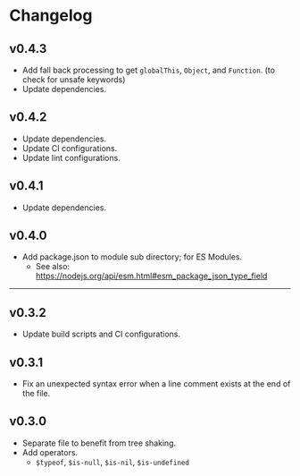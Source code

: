 # Changelog


## v0.4.3

* Add fall back processing to get `globalThis`, `Object`, and `Function`. (to check for unsafe keywords)
* Update dependencies.


## v0.4.2

* Update dependencies.
* Update CI configurations.
* Update lint configurations.


## v0.4.1

* Update dependencies.


## v0.4.0

* Add package.json to module sub directory; for ES Modules.
    * See also: https://nodejs.org/api/esm.html#esm_package_json_type_field


---


## v0.3.2

* Update build scripts and CI configurations.


## v0.3.1

* Fix an unexpected syntax error when a line comment exists at the end of the file.


## v0.3.0

* Separate file to benefit from tree shaking.
* Add operators.
    * `$typeof`, `$is-null`, `$is-nil`, `$is-undefined`
